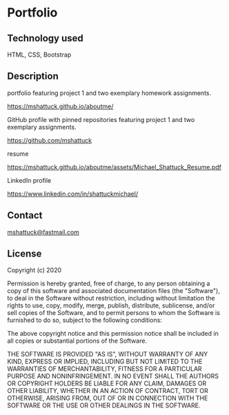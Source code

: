 # Portfolio



## Technology used

HTML, CSS, Bootstrap

## Description


portfolio featuring project 1 and two exemplary homework assignments.

https://mshattuck.github.io/aboutme/


GitHub profile with pinned repositories featuring project 1 and two exemplary assignments.

https://github.com/mshattuck


resume

https://mshattuck.github.io/aboutme/assets/Michael_Shattuck_Resume.pdf


LinkedIn profile

https://www.linkedin.com/in/shattuckmichael/


## Contact

mshattuck@fastmail.com

## License

Copyright (c) 2020

Permission is hereby granted, free of charge, to any person obtaining a copy
of this software and associated documentation files (the "Software"), to deal
in the Software without restriction, including without limitation the rights
to use, copy, modify, merge, publish, distribute, sublicense, and/or sell
copies of the Software, and to permit persons to whom the Software is
furnished to do so, subject to the following conditions:

The above copyright notice and this permission notice shall be included in all
copies or substantial portions of the Software.

THE SOFTWARE IS PROVIDED "AS IS", WITHOUT WARRANTY OF ANY KIND, EXPRESS OR
IMPLIED, INCLUDING BUT NOT LIMITED TO THE WARRANTIES OF MERCHANTABILITY,
FITNESS FOR A PARTICULAR PURPOSE AND NONINFRINGEMENT. IN NO EVENT SHALL THE
AUTHORS OR COPYRIGHT HOLDERS BE LIABLE FOR ANY CLAIM, DAMAGES OR OTHER
LIABILITY, WHETHER IN AN ACTION OF CONTRACT, TORT OR OTHERWISE, ARISING FROM,
OUT OF OR IN CONNECTION WITH THE SOFTWARE OR THE USE OR OTHER DEALINGS IN THE
SOFTWARE.



